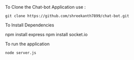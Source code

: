 To Clone the Chat-bot Application use :

    git clone https://github.com/shreekanth7899/chat-bot.git

To Install Dependencies 

   npm install express 
   npm install socket.io

To run the application

    node server.js